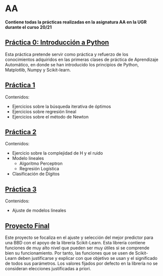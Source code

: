 # AA
**Contiene todas la prácticas realizadas en la asignatura AA en la UGR durante el curso 20/21**

## [Práctica 0: Introducción a Python](./Practica0)

Esta práctica pretende servir como práctica y refuerzo de los conocimientos adquiridos en las primeras clases de práctica de Aprendizaje Automático, en donde se han introducido los principios de Python, Matplotlib, Numpy y Scikit-learn.

## [Práctica 1](./Practica1)

Contenidos:

- Ejercicios sobre la búsqueda iterativa de óptimos
- Ejercicios sobre regresión lineal
- Ejercicios sobre el método de Newton

## [Práctica 2](./Practica2)

Contenidos:

- Ejercicio sobre la complejidad de H y el ruido
- Modelo lineales
    - Algoritmo Perceptron
    - Regresión Logística
- Clasificación de Dígitos

## [Práctica 3](./Practica3)

Contenidos:

- Ajuste de modelos lineales

## [Proyecto Final](./Proyecto_Final)

Este proyecto se focaliza en el ajuste y selección del mejor predictor para una BBD con el apoyo de la librería Scikit-Learn. Esta librería contiene funciones de muy alto nivel que pueden ser muy útiles si se comprende bien su funcionamiento. Por tanto, las funciones que se usen de Scikit-Learn deben justificarse y explicar con que objetivo se usan y el significado de todos sus parámetros. Los valores fijados por defecto en la librería no se consideran elecciones justificadas a priori.
